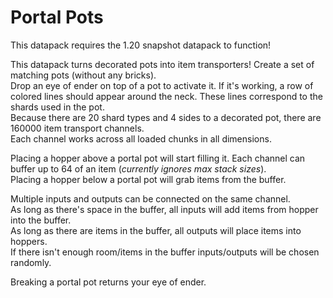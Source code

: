 # Portal Pots

This datapack requires the 1.20 snapshot datapack to function!

This datapack turns decorated pots into item transporters! Create a set of matching pots (without any bricks).  
Drop an eye of ender on top of a pot to activate it. If it's working, a row of colored lines should appear around the neck. These lines correspond to the shards used in the pot.  
Because there are 20 shard types and 4 sides to a decorated pot, there are 160000 item transport channels.  
Each channel works across all loaded chunks in all dimensions.

Placing a hopper above a portal pot will start filling it. Each channel can buffer up to 64 of an item (*currently ignores max stack sizes*).  
Placing a hopper below a portal pot will grab items from the buffer.  

Multiple inputs and outputs can be connected on the same channel.  
As long as there's space in the buffer, all inputs will add items from hopper into the buffer.  
As long as there are items in the buffer, all outputs will place items into hoppers.  
If there isn't enough room/items in the buffer inputs/outputs will be chosen randomly.

Breaking a portal pot returns your eye of ender.
